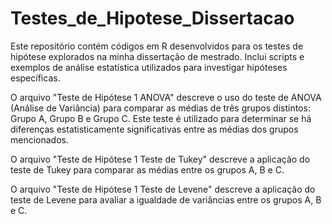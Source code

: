 # Testes_de_Hipotese_Dissertacao
Este repositório contém códigos em R desenvolvidos para os testes de hipótese explorados na minha dissertação de mestrado. Inclui scripts e exemplos de análise estatística utilizados para investigar hipóteses específicas.

O arquivo "Teste de Hipótese 1 ANOVA" descreve o uso do teste de ANOVA (Análise de Variância) para comparar as médias de três grupos distintos: Grupo A, Grupo B e Grupo C. Este teste é utilizado para determinar se há diferenças estatisticamente significativas entre as médias dos grupos mencionados.

O arquivo "Teste de Hipótese 1 Teste de Tukey" descreve a aplicação do teste de Tukey para comparar as médias entre os grupos A, B e C.

O arquivo "Teste de Hipótese 1 Teste de Levene" descreve a aplicação do teste de Levene para avaliar a igualdade de variâncias entre os grupos A, B e C.
